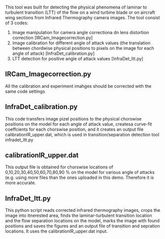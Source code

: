 This tool was built for detecting the physical phenomena of laminar to turbulent transition (LTT) of the flow on a wind turbine blade or on aircraft wing sections from Infrared Thermography camera images. The tool consist of 3 codes:
1. Image manipulation for camera angle correctiona dn lens distortion correction [IRCam_Imagecorrection.py]
2. Image calibration for different angle of attack values (the translation between chordwise physical positions to pixels on the image for each angle of attack)  [InfraDet_calibration.py]
3. LTT detection for positive angle of attack values [InfraDet_ltt.py]

## IRCam_Imagecorrection.py
All the calibration and experiment imahges should be corrected with the same code settings

## InfraDet_calibration.py
This code transfers image pizel positions to the physical chorswise positions on the model for each angle of attack value, createsa curve-fit coeffcients for each chorswise position, and it creates an output file calibrationIR_upper.dat, which is used in transition/separation detection tool infradet_ltt.py

## calibrationIR_upper.dat
This output file is obtained for chorswise locations of 0,10,20,30,40,50,60,70,80,90 % on the model for various angle of attacks (e.g. using more files than the ones uploaded in this demo. Therefore it is more accurate. 

## InfraDet_ltt.py
This python script reads corrected infrared thermography images, crops the image into itnerested area, finds the laminar-turbulent transition location and the flow separation locations on the model, marks the image with found positions and saves the figures and an output file of transition and sepration locations. It uses the calibrationIR_upper.dat input.

